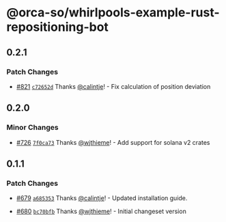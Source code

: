 # @orca-so/whirlpools-example-rust-repositioning-bot

## 0.2.1

### Patch Changes

- [#821](https://github.com/orca-so/whirlpools/pull/821) [`c72652d`](https://github.com/orca-so/whirlpools/commit/c72652dbb21a57d2b715415e14f3fcd65f4b0728) Thanks [@calintje](https://github.com/calintje)! - Fix calculation of position deviation

## 0.2.0

### Minor Changes

- [#726](https://github.com/orca-so/whirlpools/pull/726) [`7f0ca73`](https://github.com/orca-so/whirlpools/commit/7f0ca73f49ce8354bb9156bba326cd5d9e93d665) Thanks [@wjthieme](https://github.com/wjthieme)! - Add support for solana v2 crates

## 0.1.1

### Patch Changes

- [#679](https://github.com/orca-so/whirlpools/pull/679) [`a685353`](https://github.com/orca-so/whirlpools/commit/a68535343396e425e05d65fa9e319dc34b4ace0e) Thanks [@calintje](https://github.com/calintje)! - Updated installation guide.

- [#680](https://github.com/orca-so/whirlpools/pull/680) [`bc70bfb`](https://github.com/orca-so/whirlpools/commit/bc70bfb40068bb13282a92a7b36f501429470b27) Thanks [@wjthieme](https://github.com/wjthieme)! - Initial changeset version
